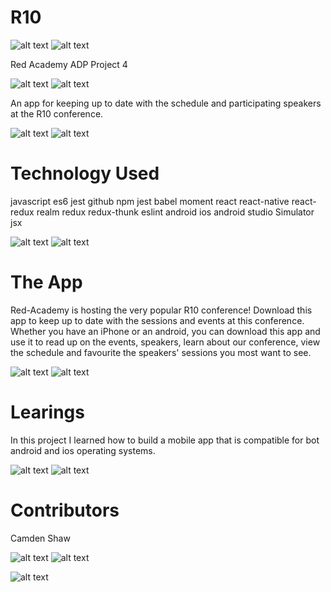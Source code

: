 # R10
![alt text](./screen-shots/ios/01schedule-scene.png "Welcome to the R10 tech conference!. (ios)")
![alt text](./screen-shots/android/01schedule-scene.png "Welcome to the R10 tech conference! (android)")

Red Academy ADP Project 4

![alt text](./screen-shots/ios/02favourites-scene.png "Favourite all the sessions and events you wish to participate in for a quick, easy to manage schedule. (ios)")
![alt text](./screen-shots/android/02favourites-scene.png "Favourite all the sessions and events you wish to participate in for a quick, easy to manage schedule. (android)")

An app for keeping up to date with the schedule and participating speakers at the R10 conference.

![alt text](./screen-shots/ios/03session-scene.png "Get more information about the sessions that pique your interest. (ios)")
![alt text](./screen-shots/android/03session-scene.png "Get more information about the sessions that pique your interest. (android)")

# Technology Used
javascript      es6     jest    github      npm     jest        babel       moment      react       react-native        react-redux     realm       redux       redux-thunk     eslint      android     ios     android studio      Simulator       jsx

![alt text](./screen-shots/ios/04speaker-scene.png "Don't know the speaker?  Read a brief bio that links to their wikipedia page. (ios)")
![alt text](./screen-shots/android/04speaker-scene.png "Don't know the speaker?  Read a brief bio that links to their wikipedia page. (android)")

# The App
Red-Academy is hosting the very popular R10 conference!  Download this app to keep up to date with the sessions and events at this conference.  Whether you have an iPhone or an android, you can download this app and use it to read up on the events, speakers, learn about our conference, view the schedule and favourite the speakers' sessions you most want to see.

![alt text](./screen-shots/ios/04speaker-scene.png "Don't know the speaker?  Read a brief bio that links to their wikipedia page. (ios)")
![alt text](./screen-shots/android/04speaker-scene.png "Don't know the speaker?  Read a brief bio that links to their wikipedia page. (android)")

# Learings
In this project I learned how to build a mobile app that is compatible for bot android and ios operating systems.

![alt text](./screen-shots/ios/05about-scene1.png "Never heard of us?  Read up about this conference and its code of conduct to learn more. (ios)")
![alt text](./screen-shots/android/05about-scene1.png "Never heard of us?  Read up about this conference and its code of conduct to learn more. (android)")

# Contributors
Camden Shaw

![alt text](./screen-shots/ios/05about-scene2.png "Check out the fanciful animation on the '+' to '-' icon. (ios)")
![alt text](./screen-shots/android/05about-scene2.png "Check out the fanciful animation on the '+' to '-' icon. (android)")

![alt text](./screen-shots/android/00drawer-navigation.png "Use the drawer navigation menu on android to find your way around the app. (android)")
